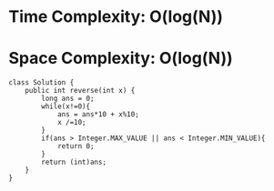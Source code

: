 # Time Complexity: O(log(N))

# Space Complexity: O(log(N))

```
class Solution {
    public int reverse(int x) {
        long ans = 0; 
        while(x!=0){
            ans = ans*10 + x%10;
            x /=10;
        }
        if(ans > Integer.MAX_VALUE || ans < Integer.MIN_VALUE){
            return 0;
        }
        return (int)ans;
    }
}
```